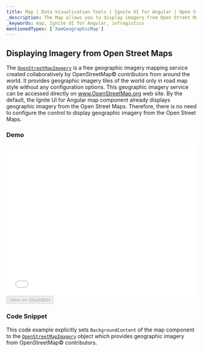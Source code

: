 ```yaml
---
title: Map | Data Visualization Tools | Ignite UI for Angular | Open Street Maps | Infragistics
_description: The Map allows you to display imagery from Open Street Maps. View the demo and usage for more
_keywords: map, Ignite UI for Angular, infragistics
mentionedTypes: ['XamGeographicMap']
---
```


## Displaying Imagery from Open Street Maps

The [`OpenStreetMapImagery`](map_displaying_osm_imagery.md) is a free geographic imagery mapping service created collaboratively by OpenStreetMap© contributors from around the world. It provides geographic imagery tiles of the world only in road map style without any configuration options. This geographic imagery service can be accessed directly on <a href="http://www.openstreetmap.org" target="_blank">www.OpenStreetMap.org</a> web site.
By the default, the Ignite UI for Angular map component already displays geographic imagery from the Open Street Maps. Therefore, there is no need to configure the control to display geographic imagery from the Open Street Maps.

### Demo

<div class="sample-container loading" style="height: 400px">
    <iframe id="geo-map-display-osm-imagery-iframe" src='{environment:demosBaseUrl}/maps/geo-map-display-osm-imagery' width="100%" height="100%" seamless frameBorder="0" onload="onXPlatSampleIframeContentLoaded(this);"></iframe>
</div>
<div>
    <button data-localize="stackblitz" disabled class="stackblitz-btn" data-iframe-id="geo-map-display-osm-imagery-iframe" data-demos-base-url="{environment:demosBaseUrl}">View on StackBlitz
    </button>
</div>

<div class="divider--half"></div>

### Code Snippet

This code example explicitly sets `BackgroundContent` of the map component to the [`OpenStreetMapImagery`](map_displaying_osm_imagery.md) object which provides geographic imagery from  OpenStreetMap© contributors.
